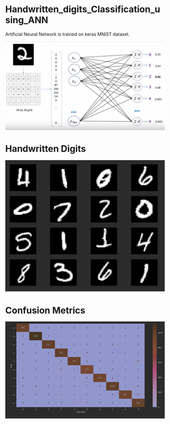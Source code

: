 # Handwritten_digits_Classification_using_ANN
Artificial Neural Network is trained on keras MNIST dataset.
<p align="center">
  <img src="HDC_NN.png" width="850" title="hover text">
  </p>
  <h1>Handwritten Digits</h1>
  <p align="center">
  <img src="digits.png" width="550" title="hover text">
  </p>
   <h1>Confusion Metrics</h1>
  <p align="center">
  <img src="HDC_confusionMatrix.png" width="850" title="hover text">
  </p>

